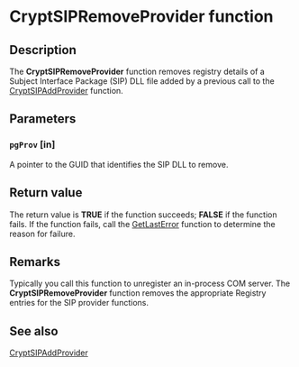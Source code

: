 # CryptSIPRemoveProvider function

## Description

The **CryptSIPRemoveProvider** function removes registry details of a Subject Interface Package (SIP) DLL file added by a previous call to the [CryptSIPAddProvider](https://learn.microsoft.com/windows/desktop/api/mssip/nf-mssip-cryptsipaddprovider) function.

## Parameters

### `pgProv` [in]

A pointer to the GUID that identifies the SIP DLL to remove.

## Return value

The return value is **TRUE** if the function succeeds; **FALSE** if the function fails. If the function fails, call the [GetLastError](https://learn.microsoft.com/windows/desktop/api/errhandlingapi/nf-errhandlingapi-getlasterror) function to determine the reason for failure.

## Remarks

Typically you call this function to unregister an in-process COM server. The **CryptSIPRemoveProvider** function removes the appropriate Registry entries for the SIP provider functions.

## See also

[CryptSIPAddProvider](https://learn.microsoft.com/windows/desktop/api/mssip/nf-mssip-cryptsipaddprovider)